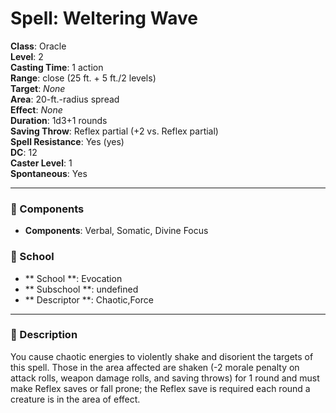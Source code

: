 
# Spell: Weltering Wave
**Class**: Oracle  
**Level**: 2  
**Casting Time**: 1 action  
**Range**: close (25 ft. + 5 ft./2 levels)  
**Target**: _None_  
**Area**: 20-ft.-radius spread  
**Effect**: _None_  
**Duration**: 1d3+1 rounds  
**Saving Throw**: Reflex partial (+2 vs. Reflex partial)  
**Spell Resistance**: Yes (yes)  
**DC**: 12  
**Caster Level**: 1  
**Spontaneous**: Yes

---

### 🔮 Components
- **Components**: Verbal, Somatic, Divine Focus

### 🏫 School
- ** School **: Evocation
- ** Subschool **: undefined
- ** Descriptor **: Chaotic,Force
---

### 📜 Description
You cause chaotic energies to violently shake and disorient the targets of this spell. Those in the area affected are shaken (-2 morale penalty on attack rolls, weapon damage rolls, and saving throws) for 1 round and must make Reflex saves or fall prone; the Reflex save is required each round a creature is in the area of effect.
